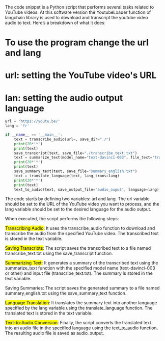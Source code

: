 The code snippet is a Python script that performs several tasks related to YouTube videos. 
At this software version the YoutubeLoader function of langchain library is used to download and transcript the youtube video audio to text.
Here’s a breakdown of what it does:

# To use the program change the url and lang
# url: setting the YouTube video's URL
# lan: setting the audio output language

```python
url = 'https://youtu.be/'
lang = 'fr'

if __name__ == '__main__':
    text = transcribe_audio(url=, save_dir="./")
    print(20*'*')
    print(text)
    save_transcript(text, save_file="./transcribe_text.txt")
    text = summarize_text(model_name="text-davinci-003", file_text='transcribe_text.txt')
    print(20*'*')
    print(text)
    save_summary_text(text, save_file="summary_english.txt")
    text = translate_language(text, lang_trans=lang)
    print(20*'*')
    print(text)
    text_to_audio(text, save_output_file='audio_ouput', language=lang)
```

The code starts by defining two variables: url and lang. The url variable should be set to the URL of the YouTube video you want to process, and the lang variable should be set to the desired language for the audio output.

When executed, the script performs the following steps:

<mark>Transcribing Audio</mark>: It uses the transcribe_audio function to download and transcribe the audio from the specified YouTube video. The transcribed text is stored in the text variable.

<mark>Saving Transcripts</mark>: The script saves the transcribed text to a file named transcribe_text.txt using the save_transcript function.

<mark>Summarizing Text</mark>: It generates a summary of the transcribed text using the summarize_text function with the specified model name (text-davinci-003 or other) and input file (transcribe_text.txt). The summary is stored in the text variable.

Saving Summaries</mark>: The script saves the generated summary to a file named summary_english.txt using the save_summary_text function.

<mark>Language Translation</mark>: It translates the summary text into another language specified by the lang variable using the translate_language function. The translated text is stored in the text variable.

<mark>Text-to-Audio Conversion</mark>: Finally, the script converts the translated text into an audio file in the specified language using the text_to_audio function. The resulting audio file is saved as audio_output.
